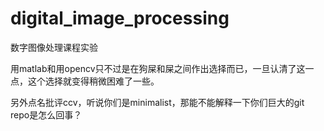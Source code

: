 # digital_image_processing

数字图像处理课程实验

用matlab和用opencv只不过是在狗屎和屎之间作出选择而已，一旦认清了这一点，这个选择就变得稍微困难了一些。

另外点名批评ccv，听说你们是minimalist，那能不能解释一下你们巨大的git repo是怎么回事？